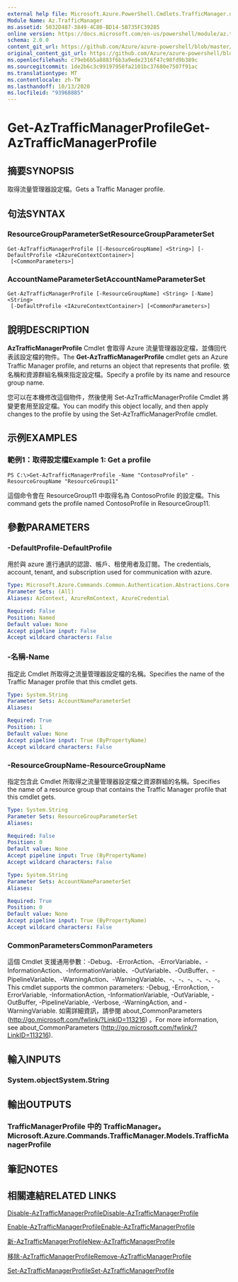 ```yaml
---
external help file: Microsoft.Azure.PowerShell.Cmdlets.TrafficManager.dll-Help.xml
Module Name: Az.TrafficManager
ms.assetid: 5032D487-3849-4C80-BD14-5B735FC39285
online version: https://docs.microsoft.com/en-us/powershell/module/az.trafficmanager/get-aztrafficmanagerprofile
schema: 2.0.0
content_git_url: https://github.com/Azure/azure-powershell/blob/master/src/TrafficManager/TrafficManager/help/Get-AzTrafficManagerProfile.md
original_content_git_url: https://github.com/Azure/azure-powershell/blob/master/src/TrafficManager/TrafficManager/help/Get-AzTrafficManagerProfile.md
ms.openlocfilehash: c79eb6b5a8883f6b3a9ede2316f47c98fd9b389c
ms.sourcegitcommit: 1de2b6c3c99197958fa2101bc37680e7507f91ac
ms.translationtype: MT
ms.contentlocale: zh-TW
ms.lasthandoff: 10/13/2020
ms.locfileid: "93968885"
---
```

# <span data-ttu-id="7c9d0-101">Get-AzTrafficManagerProfile</span><span class="sxs-lookup"><span data-stu-id="7c9d0-101">Get-AzTrafficManagerProfile</span></span>

## <span data-ttu-id="7c9d0-102">摘要</span><span class="sxs-lookup"><span data-stu-id="7c9d0-102">SYNOPSIS</span></span>
<span data-ttu-id="7c9d0-103">取得流量管理器設定檔。</span><span class="sxs-lookup"><span data-stu-id="7c9d0-103">Gets a Traffic Manager profile.</span></span>

## <span data-ttu-id="7c9d0-104">句法</span><span class="sxs-lookup"><span data-stu-id="7c9d0-104">SYNTAX</span></span>

### <span data-ttu-id="7c9d0-105">ResourceGroupParameterSet</span><span class="sxs-lookup"><span data-stu-id="7c9d0-105">ResourceGroupParameterSet</span></span>
```
Get-AzTrafficManagerProfile [[-ResourceGroupName] <String>] [-DefaultProfile <IAzureContextContainer>]
 [<CommonParameters>]
```

### <span data-ttu-id="7c9d0-106">AccountNameParameterSet</span><span class="sxs-lookup"><span data-stu-id="7c9d0-106">AccountNameParameterSet</span></span>
```
Get-AzTrafficManagerProfile [-ResourceGroupName] <String> [-Name] <String>
 [-DefaultProfile <IAzureContextContainer>] [<CommonParameters>]
```

## <span data-ttu-id="7c9d0-107">說明</span><span class="sxs-lookup"><span data-stu-id="7c9d0-107">DESCRIPTION</span></span>
<span data-ttu-id="7c9d0-108">**AzTrafficManagerProfile** Cmdlet 會取得 Azure 流量管理器設定檔，並傳回代表該設定檔的物件。</span><span class="sxs-lookup"><span data-stu-id="7c9d0-108">The **Get-AzTrafficManagerProfile** cmdlet gets an Azure Traffic Manager profile, and returns an object that represents that profile.</span></span>
<span data-ttu-id="7c9d0-109">依名稱和資源群組名稱來指定設定檔。</span><span class="sxs-lookup"><span data-stu-id="7c9d0-109">Specify a profile by its name and resource group name.</span></span>

<span data-ttu-id="7c9d0-110">您可以在本機修改這個物件，然後使用 Set-AzTrafficManagerProfile Cmdlet 將變更套用至設定檔。</span><span class="sxs-lookup"><span data-stu-id="7c9d0-110">You can modify this object locally, and then apply changes to the profile by using the Set-AzTrafficManagerProfile cmdlet.</span></span>

## <span data-ttu-id="7c9d0-111">示例</span><span class="sxs-lookup"><span data-stu-id="7c9d0-111">EXAMPLES</span></span>

### <span data-ttu-id="7c9d0-112">範例1：取得設定檔</span><span class="sxs-lookup"><span data-stu-id="7c9d0-112">Example 1: Get a profile</span></span>
```
PS C:\>Get-AzTrafficManagerProfile -Name "ContosoProfile" -ResourceGroupName "ResourceGroup11"
```

<span data-ttu-id="7c9d0-113">這個命令會在 ResourceGroup11 中取得名為 ContosoProfile 的設定檔。</span><span class="sxs-lookup"><span data-stu-id="7c9d0-113">This command gets the profile named ContosoProfile in ResourceGroup11.</span></span>

## <span data-ttu-id="7c9d0-114">參數</span><span class="sxs-lookup"><span data-stu-id="7c9d0-114">PARAMETERS</span></span>

### <span data-ttu-id="7c9d0-115">-DefaultProfile</span><span class="sxs-lookup"><span data-stu-id="7c9d0-115">-DefaultProfile</span></span>
<span data-ttu-id="7c9d0-116">用於與 azure 進行通訊的認證、帳戶、租使用者及訂閱。</span><span class="sxs-lookup"><span data-stu-id="7c9d0-116">The credentials, account, tenant, and subscription used for communication with azure.</span></span>

```yaml
Type: Microsoft.Azure.Commands.Common.Authentication.Abstractions.Core.IAzureContextContainer
Parameter Sets: (All)
Aliases: AzContext, AzureRmContext, AzureCredential

Required: False
Position: Named
Default value: None
Accept pipeline input: False
Accept wildcard characters: False
```

### <span data-ttu-id="7c9d0-117">-名稱</span><span class="sxs-lookup"><span data-stu-id="7c9d0-117">-Name</span></span>
<span data-ttu-id="7c9d0-118">指定此 Cmdlet 所取得之流量管理器設定檔的名稱。</span><span class="sxs-lookup"><span data-stu-id="7c9d0-118">Specifies the name of the Traffic Manager profile that this cmdlet gets.</span></span>

```yaml
Type: System.String
Parameter Sets: AccountNameParameterSet
Aliases:

Required: True
Position: 1
Default value: None
Accept pipeline input: True (ByPropertyName)
Accept wildcard characters: False
```

### <span data-ttu-id="7c9d0-119">-ResourceGroupName</span><span class="sxs-lookup"><span data-stu-id="7c9d0-119">-ResourceGroupName</span></span>
<span data-ttu-id="7c9d0-120">指定包含此 Cmdlet 所取得之流量管理器設定檔之資源群組的名稱。</span><span class="sxs-lookup"><span data-stu-id="7c9d0-120">Specifies the name of a resource group that contains the Traffic Manager profile that this cmdlet gets.</span></span>

```yaml
Type: System.String
Parameter Sets: ResourceGroupParameterSet
Aliases:

Required: False
Position: 0
Default value: None
Accept pipeline input: True (ByPropertyName)
Accept wildcard characters: False
```

```yaml
Type: System.String
Parameter Sets: AccountNameParameterSet
Aliases:

Required: True
Position: 0
Default value: None
Accept pipeline input: True (ByPropertyName)
Accept wildcard characters: False
```

### <span data-ttu-id="7c9d0-121">CommonParameters</span><span class="sxs-lookup"><span data-stu-id="7c9d0-121">CommonParameters</span></span>
<span data-ttu-id="7c9d0-122">這個 Cmdlet 支援通用參數：-Debug、-ErrorAction、-ErrorVariable、-InformationAction、-InformationVariable、-OutVariable、-OutBuffer、-PipelineVariable、-WarningAction、-WarningVariable、-、-、-、-、-、-。</span><span class="sxs-lookup"><span data-stu-id="7c9d0-122">This cmdlet supports the common parameters: -Debug, -ErrorAction, -ErrorVariable, -InformationAction, -InformationVariable, -OutVariable, -OutBuffer, -PipelineVariable, -Verbose, -WarningAction, and -WarningVariable.</span></span> <span data-ttu-id="7c9d0-123">如需詳細資訊，請參閱 about_CommonParameters (http://go.microsoft.com/fwlink/?LinkID=113216) 。</span><span class="sxs-lookup"><span data-stu-id="7c9d0-123">For more information, see about_CommonParameters (http://go.microsoft.com/fwlink/?LinkID=113216).</span></span>

## <span data-ttu-id="7c9d0-124">輸入</span><span class="sxs-lookup"><span data-stu-id="7c9d0-124">INPUTS</span></span>

### <span data-ttu-id="7c9d0-125">System.object</span><span class="sxs-lookup"><span data-stu-id="7c9d0-125">System.String</span></span>

## <span data-ttu-id="7c9d0-126">輸出</span><span class="sxs-lookup"><span data-stu-id="7c9d0-126">OUTPUTS</span></span>

### <span data-ttu-id="7c9d0-127">TrafficManagerProfile 中的 TrafficManager。</span><span class="sxs-lookup"><span data-stu-id="7c9d0-127">Microsoft.Azure.Commands.TrafficManager.Models.TrafficManagerProfile</span></span>

## <span data-ttu-id="7c9d0-128">筆記</span><span class="sxs-lookup"><span data-stu-id="7c9d0-128">NOTES</span></span>

## <span data-ttu-id="7c9d0-129">相關連結</span><span class="sxs-lookup"><span data-stu-id="7c9d0-129">RELATED LINKS</span></span>

[<span data-ttu-id="7c9d0-130">Disable-AzTrafficManagerProfile</span><span class="sxs-lookup"><span data-stu-id="7c9d0-130">Disable-AzTrafficManagerProfile</span></span>](./Disable-AzTrafficManagerProfile.md)

[<span data-ttu-id="7c9d0-131">Enable-AzTrafficManagerProfile</span><span class="sxs-lookup"><span data-stu-id="7c9d0-131">Enable-AzTrafficManagerProfile</span></span>](./Enable-AzTrafficManagerProfile.md)

[<span data-ttu-id="7c9d0-132">新-AzTrafficManagerProfile</span><span class="sxs-lookup"><span data-stu-id="7c9d0-132">New-AzTrafficManagerProfile</span></span>](./New-AzTrafficManagerProfile.md)

[<span data-ttu-id="7c9d0-133">移除-AzTrafficManagerProfile</span><span class="sxs-lookup"><span data-stu-id="7c9d0-133">Remove-AzTrafficManagerProfile</span></span>](./Remove-AzTrafficManagerProfile.md)

[<span data-ttu-id="7c9d0-134">Set-AzTrafficManagerProfile</span><span class="sxs-lookup"><span data-stu-id="7c9d0-134">Set-AzTrafficManagerProfile</span></span>](./Set-AzTrafficManagerProfile.md)


